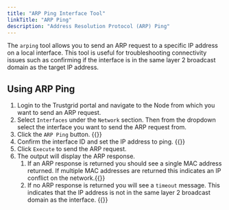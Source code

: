 ```yaml
---
title: "ARP Ping Interface Tool"
linkTitle: "ARP Ping"
description: "Address Resolution Protocol (ARP) Ping"
---
```


The `arping` tool allows you to send an ARP request to a specific IP address on a local interface. This tool is useful for troubleshooting connectivity issues such as confirming if the interface is in the same layer 2 broadcast domain as the target IP address.

## Using ARP Ping

1. Login to the Trustgrid portal and navigate to the Node from which you want to send an ARP request.
1. Select `Interfaces` under the `Network` section. Then from the dropdown select the interface you want to send the ARP request from. 
1. Click the `ARP Ping` button. {{<tgimg src="arping-button.png" width="65%">}}
1. Confirm the interface ID and set the IP address to ping. {{<tgimg src="arping-ip.png" width="65%">}}
1. Click `Execute` to send the ARP request. 
1. The output will display the ARP response. 
    1. If an ARP response is returned you should see a single MAC address returned. If multiple MAC addresses are returned this indicates an IP conflict on the network.{{<tgimg src="arping-output.png" width="65%" caption="Example output of successful arping">}}
    1. If  no ARP response is returned you will see a `timeout` message. This indicates that the IP address is not in the same layer 2 broadcast domain as the interface. {{<tgimg src="arping-timeout.png" width="25%" caption="Example output of arping timeout">}}